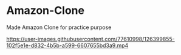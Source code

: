 
# Amazon-Clone
Made Amazon Clone for practice purpose



https://user-images.githubusercontent.com/77610998/126399855-102f5e1e-d832-4b5b-a599-6607655bd3a9.mp4
